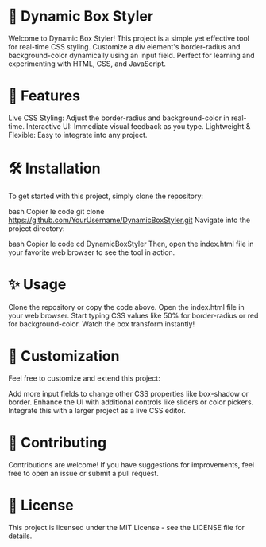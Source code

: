 # 🎨 Dynamic Box Styler
Welcome to Dynamic Box Styler! This project is a simple yet effective tool for real-time CSS styling. Customize a div element's border-radius and background-color dynamically using an input field. Perfect for learning and experimenting with HTML, CSS, and JavaScript.

# 🚀 Features
Live CSS Styling: Adjust the border-radius and background-color in real-time.
Interactive UI: Immediate visual feedback as you type.
Lightweight & Flexible: Easy to integrate into any project.
# 🛠️ Installation
To get started with this project, simply clone the repository:

bash
Copier le code
git clone https://github.com/YourUsername/DynamicBoxStyler.git
Navigate into the project directory:

bash
Copier le code
cd DynamicBoxStyler
Then, open the index.html file in your favorite web browser to see the tool in action.

# ✨ Usage
Clone the repository or copy the code above.
Open the index.html file in your web browser.
Start typing CSS values like 50% for border-radius or red for background-color.
Watch the box transform instantly!
# 🌟 Customization
Feel free to customize and extend this project:

Add more input fields to change other CSS properties like box-shadow or border.
Enhance the UI with additional controls like sliders or color pickers.
Integrate this with a larger project as a live CSS editor.
# 💬 Contributing
Contributions are welcome! If you have suggestions for improvements, feel free to open an issue or submit a pull request.

# 📄 License
This project is licensed under the MIT License - see the LICENSE file for details.
